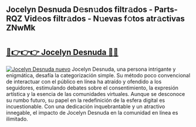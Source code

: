 ## Jocelyn Desnuda D𝚎sn𝚞dos filtr𝚊dos - Parts-RQZ Vid𝚎os filtr𝚊dos - N𝚞evas f𝚘tos atr𝚊ctivas ZNwMk

# <h2><a href="http://mb4itgs.tromn.icu/?c=Jocelyn+Desnuda">🔗👉👉👉 Jocelyn Desnuda 🔗🔗</a></h2>

[![Jocelyn Desnuda nuevo](https://i.imgur.com/pEAQMta.gif)](http://mb4itgs.tromn.icu/?c=Jocelyn+Desnuda)
Jocelyn Desnuda, una persona intrigante y enigmática, desafía la categorización simple. Su método poco convencional de interactuar con el público en línea ha atraído y ofendido a los seguidores, estimulando debates sobre el consentimiento, la expresión artística y la esencia de las comunidades virtuales. Aunque se desconoce su rumbo futuro, su papel en la redefinición de la esfera digital es incuestionable. Con una dedicación inquebrantable y un atractivo innegable, el impacto de Jocelyn Desnuda en la comunidad en línea es ilimitado.
